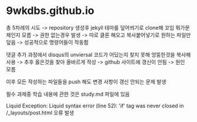 # 9wkdbs.github.io

총 5차례의 시도
-> repository 생성후 jekyll 테마를 덮어씌기로 clone해 꼬임 뭐가문제인지 모름
-> 권한 없는경우 발생
-> 따로 클론 해오고 복사붙어넣기로 원하는 파일만 덮음
-> 성공적으로 명령어들이 작동함

댓글 추가 과정에서 disqus의 unviersal 코드가 어딨는지 찾지 못해 엉뚱한것을 복사해 사용
-> 추후 옳은것을 찾아 올바르게 작성
-> github 사이트에 갱신이 안됨
-> 원인 모름

이후 모든 작성하는 파일들을 push 해도 변경 사항이 갱신 안되는 문제 발생

필수 과제중 학습 내용에 관한 것은 study.md 파일에 있음

Liquid Exception: Liquid syntax error (line 52): 'if' tag was never closed in /_layouts/post.html
오류 발생
